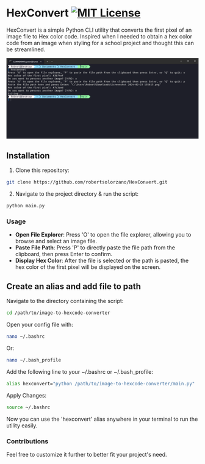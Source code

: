 # HexConvert [![MIT License](https://img.shields.io/badge/License-MIT-blue.svg)](https://opensource.org/licenses/MIT)


HexConvert is a simple Python CLI utility that converts the first pixel of an image file to Hex color code. Inspired when I needed to obtain a hex color code from an image when styling for a school project and thought this can be streamlined.

![Preview image](/assets/preview.png)

## Installation

1. Clone this repository:
```bash
git clone https://github.com/robertsolorzano/HexConvert.git
```
2. Navigate to the project directory & run the script:
```bash
python main.py
```

### Usage

- **Open File Explorer**: Press 'O' to open the file explorer, allowing you to browse and select an image file.
- **Paste File Path**: Press 'P' to directly paste the file path from the clipboard, then press Enter to confirm.
- **Display Hex Color**: After the file is selected or the path is pasted, the hex color of the first pixel will be displayed on the screen.


## Create an alias and add file to path
Navigate to the directory containing the script: 
```bash
cd /path/to/image-to-hexcode-converter
```

Open your config file with:
```bash
nano ~/.bashrc
```
Or:
```bash
nano ~/.bash_profile
```

Add the following line to your ~/.bashrc or ~/.bash_profile:
```bash
alias hexconvert="python /path/to/image-to-hexcode-converter/main.py"
```

Apply Changes:
```bash
source ~/.bashrc
```

Now you can use the 'hexconvert' alias anywhere in your terminal to run the utility easily.
### Contributions
Feel free to customize it further to better fit your project's need.
